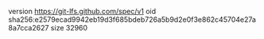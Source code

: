 version https://git-lfs.github.com/spec/v1
oid sha256:e2579ecad9942eb19d3f685bdeb726a5b9d2e0f3e862c45704e27a8a7cca2627
size 32960

